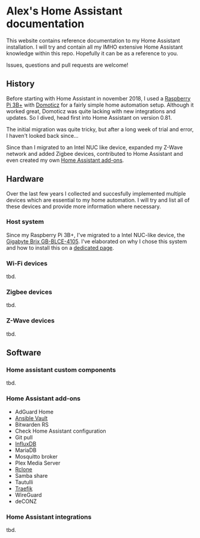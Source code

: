 # Alex's Home Assistant documentation

This website contains reference documentation to my Home Assistant installation. I will try and contain all my IMHO extensive Home Assistant knowledge within this repo. Hopefully it can be as a reference to you.

Issues, questions and pull requests are welcome!

## History

Before starting with Home Assistant in november 2018, I used a [Raspberry Pi 3B+](https://www.raspberrypi.org/products/raspberry-pi-3-model-b-plus/) with [Domoticz](https://www.domoticz.com/) for a fairly simple home automation setup. Although it worked great, Domoticz was quite lacking with new integrations and updates. So I dived, head first into Home Assistant on version 0.81. 

The initial migration was quite tricky, but after a long week of trial and error, I haven't looked back since...

Since than I migrated to an Intel NUC like device, expanded my Z-Wave network and added Zigbee devices, contributed to Home Assistant and even created my own [Home Assistant add-ons](http://alxx.nl/hassio-addons).

## Hardware

Over the last few years I collected and succesfully implemented multiple devices which are essential to my home automation. I will try and list all of these devices and provide more information where necessary.

### Host system

Since my Raspberry Pi 3B+, I've migrated to a Intel NUC-like device, the [Gigabyte Brix GB-BLCE-4105](https://www.gigabyte.com/nl/Mini-PcBarebone/GB-BLCE-4105-rev-10#ov). I've elaborated on why I chose this system and how to install this on a [dedicated page](hardware/host-system.md).

### Wi-Fi devices

tbd.

### Zigbee devices

tbd.

### Z-Wave devices

tbd.

## Software

### Home assistant custom components

tbd.

### Home Assistant add-ons

* AdGuard Home
* [Ansible Vault](https://alxx.nl/hassio-addons/tree/master/ansible-vault)
* Bitwarden RS
* Check Home Assistant configuration
* Git pull
* [InfluxDB](add-ons/influxdb.md)
* MariaDB
* Mosquitto broker
* Plex Media Server
* [Rclone](https://alxx.nl/hassio-addons/tree/master/rclone)
* Samba share
* Tautulli
* [Traefik](https://alxx.nl/hassio-addons/tree/master/traefik)
* WireGuard
* deCONZ

### Home Assistant integrations

tbd.
